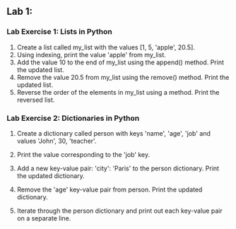 ## Lab 1:

### Lab Exercise 1: Lists in Python

1. Create a list called my_list with the values [1, 5, 'apple', 20.5].
2. Using indexing, print the value 'apple' from my_list.
3. Add the value 10 to the end of my_list using the append() method. Print the updated list.
4. Remove the value 20.5 from my_list using the remove() method. Print the updated list.
5. Reverse the order of the elements in my_list using a method. Print the reversed list.

### Lab Exercise 2: Dictionaries in Python

1. Create a dictionary called person with keys 'name', 'age', 'job' and values 'John', 30, 'teacher'.

2. Print the value corresponding to the 'job' key.
3. Add a new key-value pair: 'city': 'Paris' to the person dictionary. Print the updated dictionary.
4. Remove the 'age' key-value pair from person. Print the updated dictionary.
5. Iterate through the person dictionary and print out each key-value pair on a separate line.

